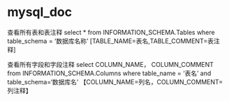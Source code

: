 # mysql_doc

查看所有表和表注释
select
*
from
INFORMATION_SCHEMA.Tables
where
table_schema = ‘数据库名称’
[TABLE_NAME=表名,TABLE_COMMENT=表注释]

查看所有字段和字段注释
select
COLUMN_NAME，
COLUMN_COMMENT
from
INFORMATION_SCHEMA.Columns
where
table_name = ‘表名’
and table_schema=‘数据库名’
【COLUMN_NAME=列名，COLUMN_COMMENT=列注释】

